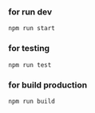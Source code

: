 ### for run dev

```
npm run start
```

### for testing
```
npm run test
```

### for build production
```
npm run build
```
